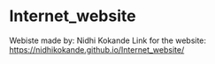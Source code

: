 # Internet_website

Webiste made by: Nidhi Kokande
Link for the website: https://nidhikokande.github.io/Internet_website/
